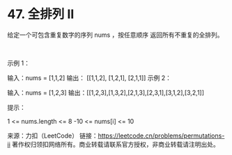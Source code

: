 # 47. 全排列 II
给定一个可包含重复数字的序列 nums ，按任意顺序 返回所有不重复的全排列。

 

示例 1：

输入：nums = [1,1,2]
输出：
[[1,1,2],
 [1,2,1],
 [2,1,1]]
示例 2：

输入：nums = [1,2,3]
输出：[[1,2,3],[1,3,2],[2,1,3],[2,3,1],[3,1,2],[3,2,1]]
 

提示：

1 <= nums.length <= 8
-10 <= nums[i] <= 10

来源：力扣（LeetCode）
链接：https://leetcode.cn/problems/permutations-ii
著作权归领扣网络所有。商业转载请联系官方授权，非商业转载请注明出处。